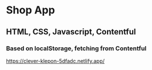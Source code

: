 # Shop App 
## HTML, CSS, Javascript, Contentful
### Based on localStorage, fetching from Contentful
https://clever-klepon-5dfadc.netlify.app/
